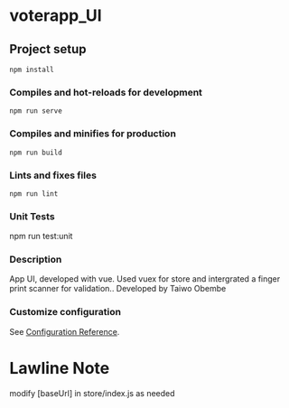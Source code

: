 # voterapp_UI

## Project setup

```
npm install
```

### Compiles and hot-reloads for development

```
npm run serve
```

### Compiles and minifies for production

```
npm run build
```

### Lints and fixes files

```
npm run lint
```

### Unit Tests

npm run test:unit

### Description

App UI, developed with vue. Used vuex for store and intergrated a finger print scanner for validation.. Developed by Taiwo Obembe

### Customize configuration

See [Configuration Reference](https://cli.vuejs.org/config/).



# Lawline Note
modify  [baseUrl] in store/index.js as needed

